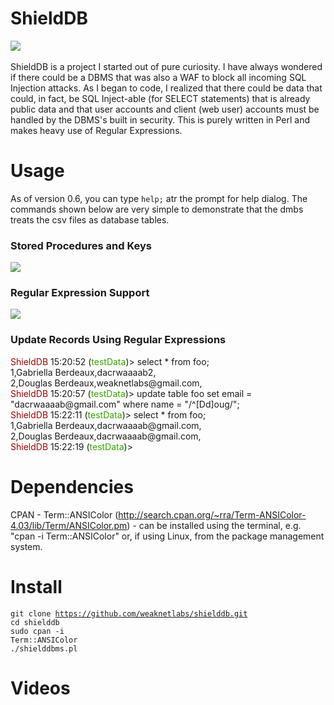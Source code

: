 # ShieldDB
<img src="https://weaknetlabs.com/images/shielddblogo.png"/><br /><br />
ShieldDB is a project I started out of pure curiosity. I have always wondered if there could be a DBMS that was also a WAF to block all incoming SQL Injection attacks.
As I began to code, I realized that there could be data that could, in fact, be SQL Inject-able (for SELECT statements) that is already public data and that user accounts and client (web user) accounts must be handled by the DBMS's built in security.
This is purely written in Perl and makes heavy use of Regular Expressions.

# Usage
As of version 0.6, you can type <code>help;</code> atr the prompt for help dialog. The commands shown below are very simple to demonstrate that the dmbs treats the csv files as database tables. 
<h3>Stored Procedures and Keys</h3>
<img src="https://weaknetlabs.com/images/shielddbms_example0"/><br />
<h3>Regular Expression Support</h3>
<img src="https://weaknetlabs.com/images/shielddbms_example1"/><br />
<h3>Update Records Using Regular Expressions</h3>
<span style="color:#a40000">ShieldDB</span> 15:20:52 (<span style="color:#36a400;">testData</span>)> select * from foo;<br />
1,Gabriella Berdeaux,dacrwaaaab2,<br />
2,Douglas Berdeaux,weaknetlabs@gmail.com,<br />
<span style="color:#a40000">ShieldDB</span> 15:20:57 (<span style="color:#36a400;">testData</span>)> update table foo set email = "dacrwaaaab@gmail.com" where name  = "/^[Dd]oug/";<br />
<span style="color:#a40000">ShieldDB</span> 15:22:11 (<span style="color:#36a400;">testData</span>)> select * from foo;<br />
1,Gabriella Berdeaux,dacrwaaaab@gmail.com,<br />
2,Douglas Berdeaux,dacrwaaaab@gmail.com,<br />
<span style="color:#a40000">ShieldDB</span> 15:22:19 (<span style="color:#36a400;">testData</span>)><br />

# Dependencies
CPAN - Term::ANSIColor (http://search.cpan.org/~rra/Term-ANSIColor-4.03/lib/Term/ANSIColor.pm) - can be installed using the terminal, e.g. "cpan -i Term::ANSIColor" or, if using Linux, 
from the package management system.

# Install

<code>git clone https://github.com/weaknetlabs/shielddb.git</code><br />
<code>cd shielddb</code><br />
<code>sudo cpan -i Term::ANSIColor</code><br />
<code>./shielddbms.pl</code>
# Videos
